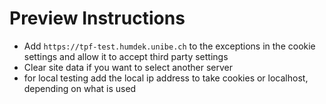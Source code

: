 # Preview Instructions

- Add `https://tpf-test.humdek.unibe.ch` to the exceptions in the cookie settings and allow it to accept third party settings
- Clear site data if you want to select another server
- for local testing add the local ip address to take cookies or localhost, depending on what is used
